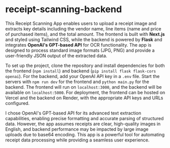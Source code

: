 # receipt-scanning-backend
This Receipt Scanning App enables users to upload a receipt image and extracts key details including the vendor name, line items (name and price of purchased items), and the total amount. The frontend is built with **Next.js** and styled using Tailwind CSS, while the backend is powered by **Flask** and integrates **OpenAI's GPT-based API** for OCR functionality. The app is designed to process standard image formats (JPG, PNG) and provide a user-friendly JSON output of the extracted data.

To set up the project, clone the repository and install dependencies for both the frontend (`npm install`) and backend (`pip install flask flask-cors openai`). For the backend, add your OpenAI API key in a `.env` file. Start the servers with `npm run dev` for the frontend and `python main.py` for the backend. The frontend will run on `localhost:3000`, and the backend will be available on `localhost:5000`. For deployment, the frontend can be hosted on Vercel and the backend on Render, with the appropriate API keys and URLs configured.

I chose OpenAI's GPT-based API for its advanced text extraction capabilities, enabling precise formatting and accurate parsing of structured data. However, the app assumes receipts are clear, high-quality images in English, and backend performance may be impacted by large image uploads due to base64 encoding. This app is a powerful tool for automating receipt data processing while providing a seamless user experience.
